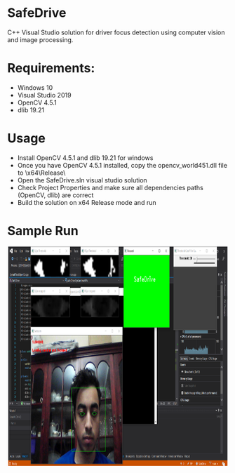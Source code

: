 # SafeDrive
C++ Visual Studio solution for driver focus detection using computer vision and image processing.

# Requirements:
 - Windows 10
 - Visual Studio 2019
 - OpenCV 4.5.1
 - dlib 19.21
 
# Usage
 - Install OpenCV 4.5.1 and dlib 19.21 for windows
 - Once you have OpenCV 4.5.1 installed, copy the opencv_world451.dll file to \x64\Release\
 - Open the SafeDrive.sln visual studio solution
 - Check Project Properties and make sure all dependencies paths (OpenCV, dlib) are correct
 - Build the solution on x64 Release mode and run

# Sample Run
<p align="center">
  <img src="images/sample_run.png" alt="alt text" width="500" height="500">
</p>
